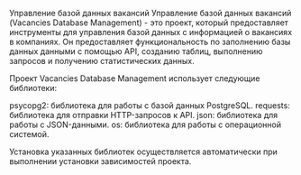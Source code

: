 Управление базой данных вакансий
Управление базой данных вакансий (Vacancies Database Management) - это проект, который предоставляет инструменты для управления базой данных с информацией о вакансиях в компаниях. Он предоставляет функциональность по заполнению базы данных данными с помощью API, созданию таблиц, выполнению запросов и получению статистических данных.


Проект Vacancies Database Management использует следующие библиотеки:

psycopg2: библиотека для работы с базой данных PostgreSQL.
requests: библиотека для отправки HTTP-запросов к API.
json: библиотека для работы с JSON-данными.
os: библиотека для работы с операционной системой.

Установка указанных библиотек осуществляется автоматически при выполнении установки зависимостей проекта.